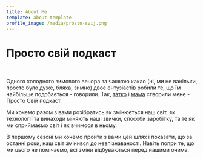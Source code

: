 ```yaml
---
title: About Me
template: about-template
profile_image: /media/prosto-svij.png
---
```

# Просто свій подкаст

</br>

Одного холодного зимового вечора за чашкою какао (ні, ми не ванільки, просто було дуже, бляха, зимно) двоє ентузіастів робили те, що їм найбільше подобається - говорили. Так, [татко](https://cutt.ly/JIE4K32) і [мама](https://cutt.ly/XIE4N9S) створили мене -  Просто Свій подкаст.

Ми хочемо разом з вами розібратись як змінюється наш світ, як технології та винаходи міняють наші звички, способи заробітку, та те як ми сприймаємо світ і як вчимося в ньому.

В першому сезоні ми хочемо пройти з вами цей шлях і показати, що за останні роки, наш світ змінився до невпізнаваності. Навіть попри те, що ми цього не помічаємо, всі зміни відбуваються перед нашими очима.